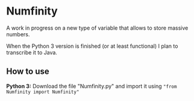 # Numfinity

A work in progress on a new type of variable that allows to store massive numbers.

When the Python 3 version is finished (or at least functional) I plan to transcribe it to Java.

## How to use

**Python 3:** Download the file "Numfinity.py" and import it using `"from Numfinity import Numfinity"`
